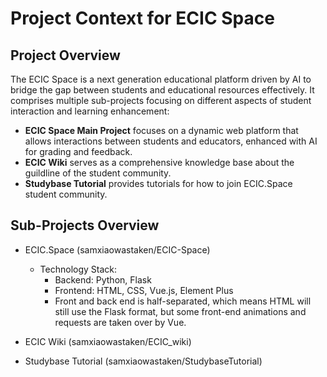 # Project Context for ECIC Space

## Project Overview

The ECIC Space is a next generation educational platform driven by AI to bridge the gap between students and educational resources effectively. It comprises multiple sub-projects focusing on different aspects of student interaction and learning enhancement:
- **ECIC Space Main Project** focuses on a dynamic web platform that allows interactions between students and educators, enhanced with AI for grading and feedback.
- **ECIC Wiki** serves as a comprehensive knowledge base about the guildline of the student community.
- **Studybase Tutorial** provides tutorials for how to join ECIC.Space student community.

## Sub-Projects Overview

- ECIC.Space (samxiaowastaken/ECIC-Space)
  - Technology Stack:
    - Backend: Python, Flask
    - Frontend: HTML, CSS, Vue.js, Element Plus
    - Front and back end is half-separated, which means HTML will still use the Flask format, but some front-end animations and requests are taken over by Vue.

- ECIC Wiki (samxiaowastaken/ECIC_wiki)

- Studybase Tutorial (samxiaowastaken/StudybaseTutorial)